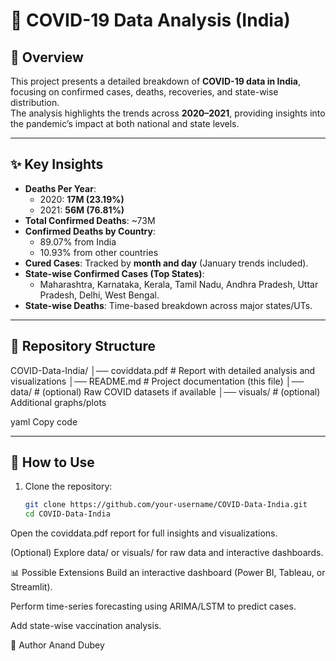 # 🦠 COVID-19 Data Analysis (India)

## 📖 Overview
This project presents a detailed breakdown of **COVID-19 data in India**, focusing on confirmed cases, deaths, recoveries, and state-wise distribution.  
The analysis highlights the trends across **2020–2021**, providing insights into the pandemic’s impact at both national and state levels.  

---

## ✨ Key Insights
- **Deaths Per Year**:  
  - 2020: **17M (23.19%)**  
  - 2021: **56M (76.81%)**  
- **Total Confirmed Deaths**: ~73M  
- **Confirmed Deaths by Country**:  
  - 89.07% from India  
  - 10.93% from other countries  
- **Cured Cases**: Tracked by **month and day** (January trends included).  
- **State-wise Confirmed Cases (Top States)**:  
  - Maharashtra, Karnataka, Kerala, Tamil Nadu, Andhra Pradesh, Uttar Pradesh, Delhi, West Bengal.  
- **State-wise Deaths**: Time-based breakdown across major states/UTs.  

---

## 📂 Repository Structure
COVID-Data-India/
│── coviddata.pdf # Report with detailed analysis and visualizations
│── README.md # Project documentation (this file)
│── data/ # (optional) Raw COVID datasets if available
│── visuals/ # (optional) Additional graphs/plots

yaml
Copy code

---

## 🚀 How to Use
1. Clone the repository:
   ```bash
   git clone https://github.com/your-username/COVID-Data-India.git
   cd COVID-Data-India
Open the coviddata.pdf report for full insights and visualizations.

(Optional) Explore data/ or visuals/ for raw data and interactive dashboards.

📊 Possible Extensions
Build an interactive dashboard (Power BI, Tableau, or Streamlit).

Perform time-series forecasting using ARIMA/LSTM to predict cases.

Add state-wise vaccination analysis.

👥 Author
Anand Dubey

